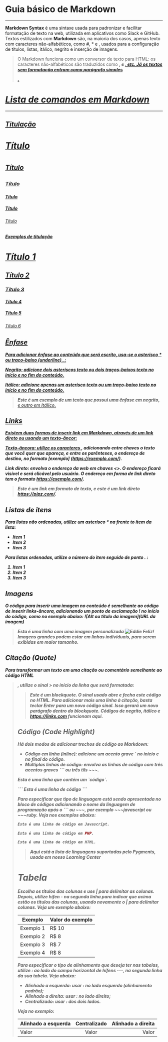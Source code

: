 # Guia básico de Markdown
---
**Markdown Syntax** é uma sintaxe usada para padronizar e facilitar formatação de texto na web, utilizada em aplicativos como Slack e GitHub. Textos estilizados com **Markdown** são, na maioria dos casos, apenas texto com caracteres não-alfabéticos, como #, \* e ![](), usados para a configuração de títulos, listas, itálico, negrito e inserção de imagens.

> O Markdown funciona como um conversor de texto para HTML: os caracteres não-alfabéticos são traduzidos como <b>, <i> e <a href>, etc. Já os textos sem formatação entram como parágrafo simples <p>.
# Lista de comandos em Markdown
---
## _Titulação_
# Título <h1>
## Título <h2>
### Título <h3>
#### Título <h4>
##### Título <h5>
###### Título <h6>

**Exemplos de titulação**
# Título 1
## Título 2
### Título 3
#### Título 4
##### Título 5
###### Título 6

## _Ênfase_
Para adicionar ênfase ao conteúdo que será escrito, usa-se o asterisco * ou traço-baixo (_underline_) _:

**Negrito**: adicione dois asteriscos **texto** ou dois traços-baixos __texto__ no início e no fim do conteúdo.

**Itálico**: adicione apenas um asterisco *texto* ou um traço-baixo _texto_ no início e no fim do conteúdo.

>Este é um exemplo de um texto que possui uma ênfase em **negrito**, e outro em _itálico_.

## _Links_
Existem duas formas de inserir **link** em Markdown, através de um **link direto** ou usando um **texto-âncor**:

**Texto-âncora**: utilize os caracteres [](), adicionando entre chaves o texto que você quer que apareça, e entre os parênteses, o endereço de destino, no formato [exemplo]
(https://exemplo.com/).

**Link direto**: envolva o endereço da web em chaves <>. O endereço ficará visível e será clicável pelo usuário. O endereço em forma de link direto tem o formato <https://exemplo.com/>.
>Este é um link em formato de texto, e este é um link direto https://pipz.com/.

## _Listas de itens_
Para listas não ordenadas, utilize um asterisco * na frente to item da lista:

* Item 1
* Item 2
* Item 3

Para listas ordenadas, utilize o número do item seguido de ponto . :

1. Item 1
2. Item 2
3. Item 3

## _Imagens_
O código para inserir uma imagem no conteúdo é semelhante ao código de inserir links-âncora, adicionando um ponto de exclamação ! no início do código, como no exemplo abaixo:
![Alt ou título da imagem](URL da imagem)

>Esta é uma linha com uma imagem personalizada ![Eddie Feliz!](https://pipz.com/static/images/blog/eddie.png)
Imagens grandes podem estar em linhas individuais, para serem exibidas em maior tamanho.

## _Citação (Quote)_
Para transformar um texto em uma citação ou comentário semelhante ao código HTML <blockquote> , utilize o sinal > no início da linha que será formatada:

>Este é um *blockquote*. O sinal usado abre e fecha este código no HTML. 
>Para adicionar mais uma linha à citação, basta teclar Enter para um novo
>código sinal. Isso gerará um novo parágrafo dentro do *blockquote*.
>Códigos de **negrito**, _itálico_ e <https://links.com> funcionam aqui.

## _Código (Code Highlight)_
Há dois modos de adicionar trechos de código ao Markdown:

* Código em linha _(inline)_: adicione um acento grave ˋ no início e no final do código.
* Múltiplas linhas de código: envolva as linhas de código com três acentos graves ˋˋˋ ou três tils ~~~.

Esta é uma linha que contém um ˋcódigoˋ.

ˋˋˋ
Esta é uma linha de código
 ˋˋˋ

 Para especificar que tipo de linguagem está sendo apresentada no bloco de códigos adicionando o nome da linguagem de programação após o ˋˋˋ ou ~~~, por exemplo ~~~javascript ou ~~~ruby. Veja nos exemplos abaixo:

 ~~~javascript
Esta é uma linha de código em Javascript.
~~~

~~~php
Esta é uma linha de código em PHP.
~~~

~~~html
Esta é uma linha de código em HTML.
~~~

>Aqui está a lista de linguagens suportadas pelo Pygments, usada em nosso Learning Center
# Tabela
Escolha os títulos das colunas e use | para delimitar as colunas. Depois, utilize hífen - na segunda linha para indicar que acima estão os títulos das colunas, usando novamente o | para delimitar colunas. Veja um exemplo abaixo:

Exemplo   | Valor do exemplo
--------- | ------
Exemplo 1 | R$ 10
Exemplo 2 | R$ 8
Exemplo 3 | R$ 7
Exemplo 4 | R$ 8

Para especificar o tipo de alinhamento que deseja ter nas tabelas, utilize : ao lado do campo horizontal de hífens ---, na segunda linha da sua tabela. Veja abaixo:
* Alinhado a esquerda: usar : no lado esquerdo (alinhamento padrão);
* Alinhado a direita: usar : no lado direito;
* Centralizado: usar : dos dois lados.

Veja no exemplo:

Alinhado a esquerda | Centralizado | Alinhado a direita
:--------- | :------: | -------:
Valor | Valor | Valor
